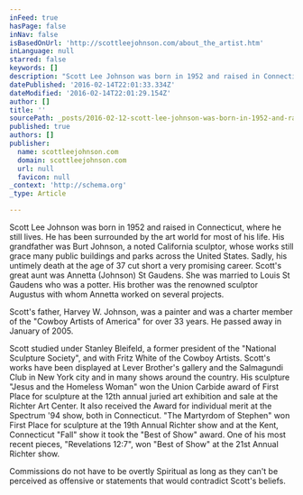 ```yaml
---
inFeed: true
hasPage: false
inNav: false
isBasedOnUrl: 'http://scottleejohnson.com/about_the_artist.htm'
inLanguage: null
starred: false
keywords: []
description: "Scott Lee Johnson was born in 1952 and raised in Connecticut, where he still lives.\_ He has been surrounded by the art world for most of his life.\_ His grandfat"
datePublished: '2016-02-14T22:01:33.334Z'
dateModified: '2016-02-14T22:01:29.154Z'
author: []
title: ''
sourcePath: _posts/2016-02-12-scott-lee-johnson-was-born-in-1952-and-raised-in-connecticut.md
published: true
authors: []
publisher:
  name: scottleejohnson.com
  domain: scottleejohnson.com
  url: null
  favicon: null
_context: 'http://schema.org'
_type: Article

---
```

Scott Lee Johnson was born in 1952 and raised in Connecticut, where he still lives.  He has been surrounded by the art world for most of his life.  His grandfather was Burt Johnson, a noted California sculptor, whose works still grace many public buildings and parks across the United States.  Sadly, his untimely death at the age of 37 cut short a very promising career.  Scott's great aunt was Annetta (Johnson) St Gaudens. She was married to Louis St Gaudens who was a potter. His brother was the renowned sculptor Augustus with whom Annetta worked on several projects.

Scott's father, Harvey W. Johnson, was a painter and was a charter member of the "Cowboy Artists of America" for over 33 years.  He passed away in January of 2005\.  

Scott studied under Stanley Bleifeld, a former president of the "National Sculpture Society", and with Fritz White of the Cowboy Artists.        Scott's works have been displayed at Lever Brother's gallery and the Salmagundi Club in New York city and in many shows around the country.  His sculpture "Jesus and the Homeless Woman" won the Union Carbide award of First Place for sculpture at the 12th annual juried art exhibition and sale at the Richter Art Center.  It also received the Award for individual merit at the Spectrum '94 show, both in Connecticut.  "The Martyrdom of Stephen" won First Place for sculpture at the 19th Annual Richter show and at the Kent, Connecticut "Fall" show it took the "Best of Show" award.  One of his most recent pieces, "Revelations 12:7",  won  "Best of Show" at the 21st Annual Richter show.  

Commissions do not have to be overtly Spiritual as long as they can't be perceived as offensive or statements that would contradict Scott's beliefs.